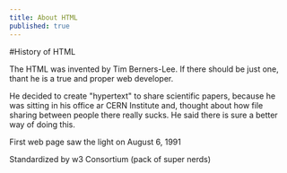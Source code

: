 ```yaml
---
title: About HTML
published: true
---
```


#History of HTML

The HTML was invented by Tim Berners-Lee. If there should be just one, thant he
 is a true and proper web developer.
 
He decided to create "hypertext" to share scientific papers, because he was sitting in
his office ar CERN Institute and, thought about how
file sharing between people there really sucks. He said there is sure a better 
way of doing this.

First web page saw the light on August 6, 1991

Standardized by w3 Consortium (pack of super nerds)